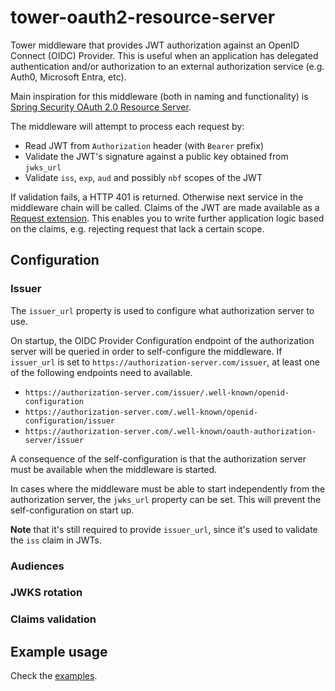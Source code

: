 # tower-oauth2-resource-server

Tower middleware that provides JWT authorization against an OpenID Connect (OIDC) Provider.
This is useful when an application has delegated authentication and/or authorization to an external authorization service (e.g. Auth0, Microsoft Entra, etc).

Main inspiration for this middleware (both in naming and functionality) is [Spring Security OAuth 2.0 Resource Server](https://docs.spring.io/spring-security/reference/servlet/oauth2/resource-server/index.html).

The middleware will attempt to process each request by:
 - Read JWT from `Authorization` header (with `Bearer` prefix)
 - Validate the JWT's signature against a public key obtained from `jwks_url`
 - Validate `iss`, `exp`, `aud` and possibly `nbf` scopes of the JWT

If validation fails, a HTTP 401 is returned.
Otherwise next service in the middleware chain will be called.
Claims of the JWT are made available as a [Request extension](https://docs.rs/http/latest/http/struct.Extensions.html).
This enables you to write further application logic based on the claims, e.g. rejecting request that lack a certain scope.

## Configuration
### Issuer

The `issuer_url` property is used to configure what authorization server to use.

On startup, the OIDC Provider Configuration endpoint of the authorization server will be queried in order to self-configure the middleware.
If `issuer_url` is set to `https://authorization-server.com/issuer`, at least one of the following endpoints need to available.

 - `https://authorization-server.com/issuer/.well-known/openid-configuration`
 - `https://authorization-server.com/.well-known/openid-configuration/issuer`
 - `https://authorization-server.com/.well-known/oauth-authorization-server/issuer`

A consequence of the self-configuration is that the authorization server must be available when the middleware is started.

In cases where the middleware must be able to start independently from the authorization server, the `jwks_url` property can be set.
This will prevent the self-configuration on start up.

**Note** that it's still required to provide `issuer_url`, since it's used to validate the `iss` claim in JWTs.

### Audiences

### JWKS rotation

### Claims validation

## Example usage

Check the [examples](./examples/).
